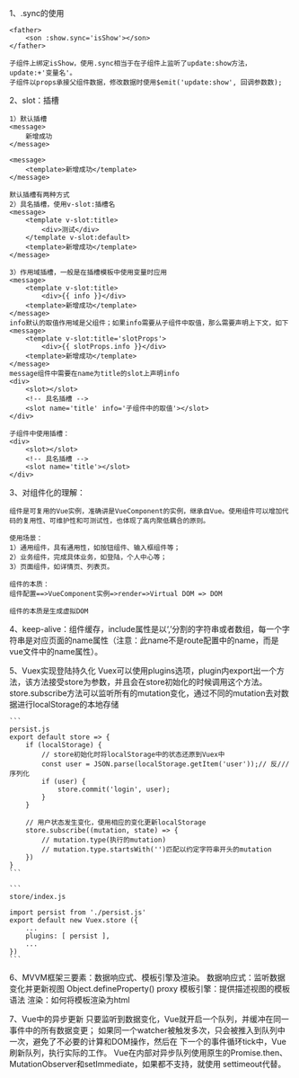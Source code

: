 1、.sync的使用

    <father>
        <son :show.sync='isShow'></son>
    </father>
    
    子组件上绑定isShow，使用.sync相当于在子组件上监听了update:show方法，update:+'变量名'。
    子组件以props承接父组件数据，修改数据时使用$emit('update:show', 回调参数数);
2、slot：插槽

    1）默认插槽
    <message>
        新增成功    
    </message>

    <message>
        <template>新增成功</template>
    </message>

    默认插槽有两种方式
    2）具名插槽，使用v-slot:插槽名
    <message>
        <template v-slot:title>
            <div>测试</div>
        </template v-slot:default>
        <template>新增成功</template>
    </message>

    3）作用域插槽，一般是在插槽模板中使用变量时应用
    <message>
        <template v-slot:title>
            <div>{{ info }}</div>
        <template>新增成功</template>
    </message>
    info默认的取值作用域是父组件；如果info需要从子组件中取值，那么需要声明上下文，如下
    <message>
        <template v-slot:title='slotProps'>
            <div>{{ slotProps.info }}</div>
        <template>新增成功</template>
    </message>
    message组件中需要在name为title的slot上声明info
    <div>
        <slot></slot>
        <!-- 具名插槽 -->
        <slot name='title' info='子组件中的取值'></slot>
    </div>

    子组件中使用插槽：
    <div>
        <slot></slot>
        <!-- 具名插槽 -->
        <slot name='title'></slot>
    </div>

3、对组件化的理解：

    组件是可复用的Vue实例，准确讲是VueComponent的实例，继承自Vue。使用组件可以增加代码的复用性、可维护性和可测试性，也体现了高内聚低耦合的原则。

    使用场景：
    1）通用组件，具有通用性，如按钮组件、输入框组件等；
    2）业务组件，完成具体业务，如登陆，个人中心等；
    3）页面组件，如详情页、列表页。

    组件的本质：
    组件配置==>VueComponent实例=>render=>Virtual DOM => DOM
    
    组件的本质是生成虚拟DOM

4、keep-alive：组件缓存，include属性是以‘,’分割的字符串或者数组，每一个字符串是对应页面的name属性（注意：此name不是route配置中的name，而是vue文件中的name属性）。

5、Vuex实现登陆持久化
    Vuex可以使用plugins选项，plugin内export出一个方法，该方法接受store为参数，并且会在store初始化的时候调用这个方法。
    store.subscribe方法可以监听所有的mutation变化，通过不同的mutation去对数据进行localStorage的本地存储

    ```
    persist.js
    export default store => {
        if (localStorage) {
            // store初始化时将localStorage中的状态还原到Vuex中
            const user = JSON.parse(localStorage.getItem('user'));// 反///序列化
            if (user) {
                store.commit('login', user);
            }
        }

        // 用户状态发生变化，使用相应的变化更新localStorage
        store.subscribe((mutation, state) => {
            // mutation.type(执行的mutation)
            // mutation.type.startsWith('')匹配以约定字符串开头的mutation
        })
    }
    ```

    ```
    store/index.js

    import persist from './persist.js'
    export default new Vuex.store ({
        ...
        plugins: [ persist ],
        ...
    })
    ```

6、MVVM框架三要素：数据响应式、模板引擎及渲染。
    数据响应式：监听数据变化并更新视图
        Object.defineProperty()
        proxy
    模板引擎：提供描述视图的模板语法
    渲染：如何将模板渲染为html

7、Vue中的异步更新
    只要监听到数据变化，Vue就开启一个队列，并缓冲在同一事件中的所有数据变更；
    如果同一个watcher被触发多次，只会被推入到队列中一次，避免了不必要的计算和DOM操作，然后在
    下一个的事件循环tick中，Vue刷新队列，执行实际的工作。
    Vue在内部对异步队列使用原生的Promise.then、MutationObserver和setImmediate，如果都不支持，就使用
    settimeout代替。